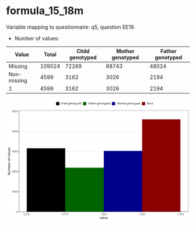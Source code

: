 # formula_15_18m
Variable mapping to questionnaire: q5, question EE19.
- Number of values:

| Value | Total | Child genotyped | Mother genotyped | Father genotyped |
| ----- | ----- | --------------- | ---------------- | ---------------- |
| Missing | 109024 | 72269 | 68743 | 48024 |
| Non-missing | 4599 | 3162 | 3026 | 2194 |
| 1 | 4599 | 3162 | 3026 | 2194 |



![](formula_15_18m_n.png)



